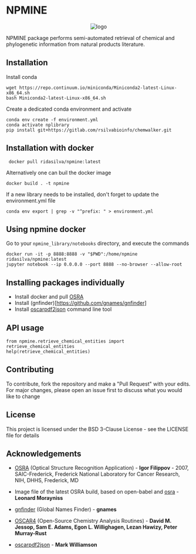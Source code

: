 # NPMINE 

<p align="center">
  <img src="https://github.com/computational-chemical-biology/npmine/blob/master/img/npmine.png" alt="logo"/>
</p>

NPMINE package performs semi-automated retrieval of chemical and phylogenetic information from natural products literature.

## Installation

Install conda

```
wget https://repo.continuum.io/miniconda/Miniconda2-latest-Linux-x86_64.sh
bash Miniconda2-latest-Linux-x86_64.sh

```
   
Create a dedicated conda environment and activate

```
conda env create -f environment.yml
conda activate nplibrary
pip install git+https://gitlab.com/rsilvabioinfo/chemwalker.git
```
 
## Installation with docker


```
 docker pull ridasilva/npmine:latest
```

Alternatively one can buil the docker image

```
docker build . -t npmine 
```

If a new library needs to be installed, don't forget to update the environment.yml file 

```
conda env export | grep -v "^prefix: " > environment.yml 
```

## Using npmine docker

Go to your `npmine_library/notebooks` directory, and execute the commands

```
docker run -it -p 8888:8888 -v "$PWD":/home/npmine ridasilva/npmine:latest
jupyter notebook --ip 0.0.0.0 --port 8888 --no-browser --allow-root
```

## Installing packages individually 
 
- Install docker and pull [OSRA](https://hub.docker.com/r/cyclica/osra)
- Install (gnfinder)[https://github.com/gnames/gnfinder]
- Install [oscarpdf2json](https://bitbucket.org/mjw99/chemextractor/src/master/) command line tool

## API usage

```
from npmine.retrieve_chemical_entities import retrieve_chemical_entities
help(retrieve_chemical_entities) 
```

## Contributing

To contribute, fork the repository and make a "Pull Request" with your edits. For major changes, please open an issue first to discuss what you would like to change

## License

This project is licensed under the BSD 3-Clause License - see the LICENSE file for details

## Acknowledgements

- [OSRA](https://cactus.nci.nih.gov/osra/#9) (Optical Structure Recognition Application) - **Igor Filippov** - 2007, SAIC-Frederick, Frederick National Laboratory for Cancer Research, NIH, DHHS, Frederick, MD 

- Image file of the latest OSRA build, based on open-babel and [osra](https://hub.docker.com/r/cyclica/osra) - **Leonard Morayniss**

- [gnfinder](https://github.com/gnames/gnfinder) (Global Names Finder) - **gnames**

- [OSCAR4](https://www.ncbi.nlm.nih.gov/pmc/articles/PMC3205045/) (Open-Source Chemistry Analysis Routines) -  **David M. Jessop, Sam E. Adams, Egon L. Willighagen, Lezan Hawizy, Peter Murray-Rust** 

- [oscarpdf2json](https://bitbucket.org/mjw99/chemextractor/src/master/) - **Mark Williamson**

